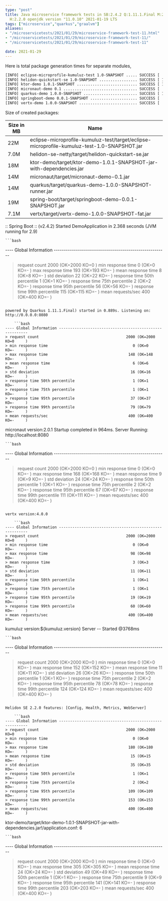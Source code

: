 ```yaml
---
type: "post"
title: Java microservice framework tests in SB:2.4.2 Q:1.11.1.Final M:2.3.0 V:4.0.0
  H:2.2.0 openjdk version "11.0.10" 2021-01-19 LTS
tags: ["microservice","quarkus","graalvm"]
aliases:
- "/microservicetests/2021/01/29/microservice-framework-test-11.html"
- "/microservicetests/2021/01/29/microservice-framework-test-11/"
- "/microservicetests/2021/01/29/microservice-framework-test-11"

date: 2021-01-29
---
```

 
Here is total package generation times for separate modules,
```bash
[INFO] eclipse-microprofile-kumuluz-test 1.0-SNAPSHOT ..... SUCCESS [  3.645 s]
[INFO] helidon-quickstart-se 1.0-SNAPSHOT ................. SUCCESS [ 10.034 s]
[INFO] ktor-demo 1.0.1-SNAPSHOT ........................... SUCCESS [ 10.976 s]
[INFO] micronaut-demo 0.1 ................................. SUCCESS [  6.898 s]
[INFO] quarkus-demo 1.0.0-SNAPSHOT ........................ SUCCESS [ 14.911 s]
[INFO] springboot-demo 0.0.1-SNAPSHOT ..................... SUCCESS [  7.002 s]
[INFO] vertx-demo 1.0.0-SNAPSHOT .......................... SUCCESS [  4.170 s]
```
Size of created packages:

| Size in MB |  Name |
|------------|-------|
| 22M | eclipse-microprofile-kumuluz-test/target/eclipse-microprofile-kumuluz-test-1.0-SNAPSHOT.jar |
| 7.0M | helidon-se-netty/target/helidon-quickstart-se.jar |
| 18M | ktor-demo/target/ktor-demo-1.0.1-SNAPSHOT-jar-with-dependencies.jar |
| 14M | micronaut/target/micronaut-demo-0.1.jar |
| 14M | quarkus/target/quarkus-demo-1.0.0-SNAPSHOT-runner.jar |
| 19M | spring-boot/target/springboot-demo-0.0.1-SNAPSHOT.jar |
| 7.1M | vertx/target/vertx-demo-1.0.0-SNAPSHOT-fat.jar |


:: Spring Boot :: (v2.4.2) Started DemoApplication in 2.368 seconds (JVM running for 2.9)

    ```bash
---- Global Information --------------------------------------------------------
> request count                                       2000 (OK=2000   KO=0     )
> min response time                                      0 (OK=0      KO=-     )
> max response time                                    193 (OK=193    KO=-     )
> mean response time                                     8 (OK=8      KO=-     )
> std deviation                                         22 (OK=22     KO=-     )
> response time 50th percentile                          1 (OK=1      KO=-     )
> response time 75th percentile                          2 (OK=2      KO=-     )
> response time 95th percentile                         56 (OK=56     KO=-     )
> response time 99th percentile                        115 (OK=115    KO=-     )
> mean requests/sec                                    400 (OK=400    KO=-     )
```

powered by Quarkus 1.11.1.Final) started in 0.889s. Listening on: http://0.0.0.0:8080

    ```bash
---- Global Information --------------------------------------------------------
> request count                                       2000 (OK=2000   KO=0     )
> min response time                                      0 (OK=0      KO=-     )
> max response time                                    148 (OK=148    KO=-     )
> mean response time                                     6 (OK=6      KO=-     )
> std deviation                                         16 (OK=16     KO=-     )
> response time 50th percentile                          1 (OK=1      KO=-     )
> response time 75th percentile                          1 (OK=1      KO=-     )
> response time 95th percentile                         37 (OK=37     KO=-     )
> response time 99th percentile                         79 (OK=79     KO=-     )
> mean requests/sec                                    400 (OK=400    KO=-     )
```

micronaut version:2.0.1 Startup completed in 964ms. Server Running: http://localhost:8080

    ```bash
---- Global Information --------------------------------------------------------
> request count                                       2000 (OK=2000   KO=0     )
> min response time                                      0 (OK=0      KO=-     )
> max response time                                    168 (OK=168    KO=-     )
> mean response time                                     9 (OK=9      KO=-     )
> std deviation                                         24 (OK=24     KO=-     )
> response time 50th percentile                          1 (OK=1      KO=-     )
> response time 75th percentile                          2 (OK=2      KO=-     )
> response time 95th percentile                         67 (OK=67     KO=-     )
> response time 99th percentile                        111 (OK=111    KO=-     )
> mean requests/sec                                    400 (OK=400    KO=-     )
```

vertx version:4.0.0

    ```bash
---- Global Information --------------------------------------------------------
> request count                                       2000 (OK=2000   KO=0     )
> min response time                                      0 (OK=0      KO=-     )
> max response time                                     98 (OK=98     KO=-     )
> mean response time                                     3 (OK=3      KO=-     )
> std deviation                                         11 (OK=11     KO=-     )
> response time 50th percentile                          1 (OK=1      KO=-     )
> response time 75th percentile                          1 (OK=1      KO=-     )
> response time 95th percentile                         19 (OK=19     KO=-     )
> response time 99th percentile                         60 (OK=60     KO=-     )
> mean requests/sec                                    400 (OK=400    KO=-     )
```

kumuluz version:${kumuluz.version} Server -- Started @3768ms

    ```bash
---- Global Information --------------------------------------------------------
> request count                                       2000 (OK=2000   KO=0     )
> min response time                                      0 (OK=0      KO=-     )
> max response time                                    152 (OK=152    KO=-     )
> mean response time                                    11 (OK=11     KO=-     )
> std deviation                                         26 (OK=26     KO=-     )
> response time 50th percentile                          1 (OK=1      KO=-     )
> response time 75th percentile                          2 (OK=2      KO=-     )
> response time 95th percentile                         78 (OK=78     KO=-     )
> response time 99th percentile                        124 (OK=124    KO=-     )
> mean requests/sec                                    400 (OK=400    KO=-     )
```

Helidon SE 2.2.0 features: [Config, Health, Metrics, WebServer]

    ```bash
---- Global Information --------------------------------------------------------
> request count                                       2000 (OK=2000   KO=0     )
> min response time                                      0 (OK=0      KO=-     )
> max response time                                    180 (OK=180    KO=-     )
> mean response time                                    15 (OK=15     KO=-     )
> std deviation                                         35 (OK=35     KO=-     )
> response time 50th percentile                          1 (OK=1      KO=-     )
> response time 75th percentile                          2 (OK=2      KO=-     )
> response time 95th percentile                        109 (OK=109    KO=-     )
> response time 99th percentile                        153 (OK=153    KO=-     )
> mean requests/sec                                    400 (OK=400    KO=-     )
```

ktor-demo/target/ktor-demo-1.0.1-SNAPSHOT-jar-with-dependencies.jar!/application.conf: 6

    ```bash
---- Global Information --------------------------------------------------------
> request count                                       2000 (OK=2000   KO=0     )
> min response time                                      0 (OK=0      KO=-     )
> max response time                                    305 (OK=305    KO=-     )
> mean response time                                    24 (OK=24     KO=-     )
> std deviation                                         49 (OK=49     KO=-     )
> response time 50th percentile                          1 (OK=1      KO=-     )
> response time 75th percentile                          9 (OK=9      KO=-     )
> response time 95th percentile                        141 (OK=141    KO=-     )
> response time 99th percentile                        203 (OK=203    KO=-     )
> mean requests/sec                                    400 (OK=400    KO=-     )
```
